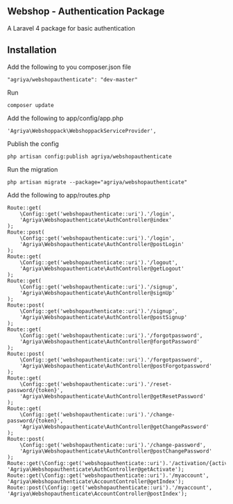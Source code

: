 ## Webshop - Authentication Package
A Laravel 4 package for basic authentication

## Installation

Add the following to you composer.json file

    "agriya/webshopauthenticate": "dev-master"

Run

    composer update

Add the following to app/config/app.php

    'Agriya\Webshoppack\WebshoppackServiceProvider',

Publish the config

    php artisan config:publish agriya/webshopauthenticate

Run the migration

    php artisan migrate --package="agriya/webshopauthenticate"

Add the following to app/routes.php

	Route::get(
		\Config::get('webshopauthenticate::uri').'/login',
		'Agriya\Webshopauthenticate\AuthController@index'
	);
	Route::post(
		\Config::get('webshopauthenticate::uri').'/login',
		'Agriya\Webshopauthenticate\AuthController@postLogin'
	);
	Route::get(
		\Config::get('webshopauthenticate::uri').'/logout',
		'Agriya\Webshopauthenticate\AuthController@getLogout'
	);
	Route::get(
		\Config::get('webshopauthenticate::uri').'/signup',
		'Agriya\Webshopauthenticate\AuthController@signUp'
	);
	Route::post(
		\Config::get('webshopauthenticate::uri').'/signup',
		'Agriya\Webshopauthenticate\AuthController@postSignup'
	);
	Route::get(
		\Config::get('webshopauthenticate::uri').'/forgotpassword',
		'Agriya\Webshopauthenticate\AuthController@forgotPassword'
	);
	Route::post(
		\Config::get('webshopauthenticate::uri').'/forgotpassword',
		'Agriya\Webshopauthenticate\AuthController@postForgotpassword'
	);
	Route::get(
		\Config::get('webshopauthenticate::uri').'/reset-password/{token}',
		'Agriya\Webshopauthenticate\AuthController@getResetPassword'
	);
	Route::get(
		\Config::get('webshopauthenticate::uri').'/change-password/{token}',
		'Agriya\Webshopauthenticate\AuthController@getChangePassword'
	);
	Route::post(
		\Config::get('webshopauthenticate::uri').'/change-password',
		'Agriya\Webshopauthenticate\AuthController@postChangePassword'
	);
	Route::get(\Config::get('webshopauthenticate::uri').'/activation/{activationCode}', 'Agriya\Webshopauthenticate\AuthController@getActivate');
	Route::get(\Config::get('webshopauthenticate::uri').'/myaccount', 'Agriya\Webshopauthenticate\AccountController@getIndex');
	Route::post(\Config::get('webshopauthenticate::uri').'/myaccount', 'Agriya\Webshopauthenticate\AccountController@postIndex');
	
